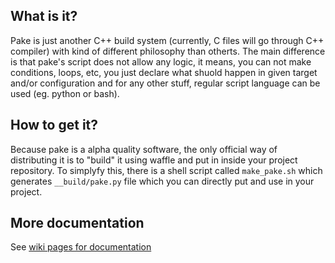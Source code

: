 ## What is it?

Pake is just another C++ build system (currently, C files will go through C++ compiler) with kind of different philosophy than otherts. The main difference is that pake's script does not allow any logic, it means, you can not make conditions, loops, etc, you just declare what shuold happen in given target and/or configuration and for any other stuff, regular script language can be used (eg. python or bash).

## How to get it?

Because pake is a alpha quality software, the only official way of distributing it is to "build" it using waffle and put in inside your project repository. To simplyfy this, there is a shell script called `make_pake.sh` which generates `__build/pake.py` file which you can directly put and use in your project.

## More documentation

See [wiki pages for documentation](https://github.com/podusowski/pake/wiki)

